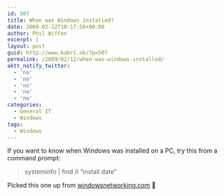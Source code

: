 ```yaml
---
id: 507
title: When was Windows installed?
date: 2009-02-12T10:17:58+00:00
author: Phil Wiffen
excerpt: |
layout: post
guid: http://www.kabri.uk/?p=507
permalink: /2009/02/12/when-was-windows-installed/
aktt_notify_twitter:
  - 'no'
  - 'no'
  - 'no'
  - 'no'
  - 'no'
categories:
  - General IT
  - Windows
tags:
  - Windows
---
```

If you want to know when Windows was installed on a PC, try this from a command prompt:

> systeminfo | find /i &#8220;install date&#8221;

Picked this one up from [windowsnetworking.com](http://www.windowsnetworking.com/kbase/WindowsTips/WindowsXP/AdminTips/Miscellaneous/WhenwasWindowsinstalledonthismachine.html) 🙂